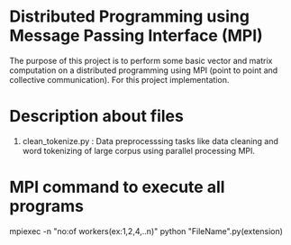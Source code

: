 # Distributed Programming using Message Passing Interface (MPI)

The purpose of this project is to perform some basic vector and matrix computation on a distributed programming using MPI (point to point and collective communication). For this project implementation.
# Description about files
  1. clean_tokenize.py : Data preprocesssing tasks like data cleaning and word tokenizing of large corpus using parallel processing MPI.
  
 
# MPI command to execute all programs

mpiexec -n "no:of workers(ex:1,2,4,..n)" python "FileName".py(extension)

